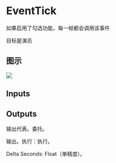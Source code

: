 # EventTick

如果启用了勾选功能，每一帧都会调用该事件

目标是演员

## 图示

![]($-20221218-17450975.png)

## Inputs

## Outputs

输出代表。委托。

输出。执行：执行。

Delta Seconds: Float（单精度）。

